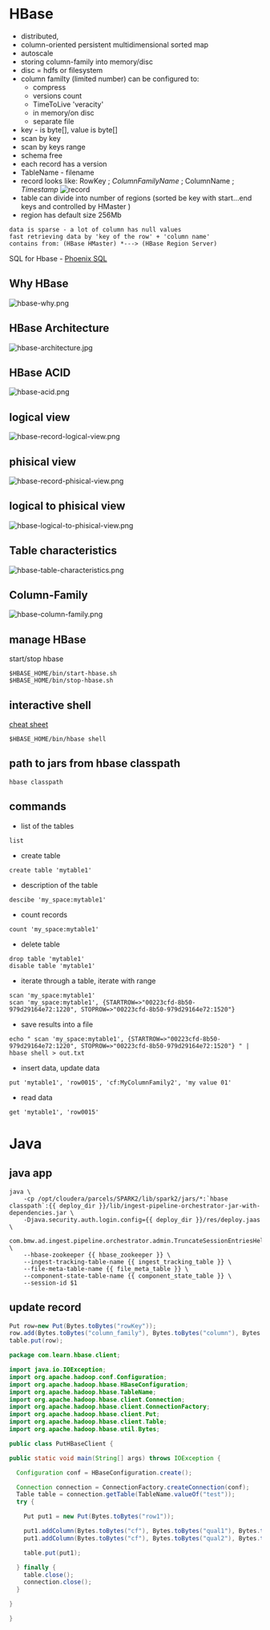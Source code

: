 # HBase
* distributed, 
* column-oriented persistent multidimensional sorted map
* autoscale
* storing column-family into memory/disc
* disc = hdfs or filesystem
* column familty (limited number) can be configured to:
  * compress
  * versions count
  * TimeToLive 'veracity'
  * in memory/on disc
  * separate file
* key - is byte[], value is byte[]
* scan by key
* scan by keys range
* schema free
* each record has a version
* TableName - filename
* record looks like: RowKey ; *ColumnFamilyName* ; ColumnName ; *Timestamp*
![record](https://i.postimg.cc/HL2PqYnD/hbase-record.png)
* table can divide into number of regions (sorted be key with start...end keys and controlled by HMaster ) 
* region has default size 256Mb
```
data is sparse - a lot of column has null values
fast retrieving data by 'key of the row' + 'column name'
contains from: (HBase HMaster) *---> (HBase Region Server)
```
SQL for Hbase - [Phoenix SQL](https://phoenix.apache.org/)

## Why HBase
![hbase-why.png](https://s19.postimg.cc/43tj55w4j/hbase-why.png)

## HBase Architecture
![hbase-architecture.jpg](https://s19.postimg.cc/uq5zufaoz/hbase-architecture.jpg)

## HBase ACID
![hbase-acid.png](https://s19.postimg.cc/7ao2orlpf/hbase-acid.png)

## logical view
![hbase-record-logical-view.png](https://s19.postimg.cc/bjssr74gz/hbase-record-logical-view.png)

## phisical view
![hbase-record-phisical-view.png](https://s19.postimg.cc/rjbgafnkj/hbase-record-phisical-view.png)

## logical to phisical view
![hbase-logical-to-phisical-view.png](https://s19.postimg.cc/dpn3lfsf7/hbase-logical-to-phisical-view.png)

## Table characteristics
![hbase-table-characteristics.png](https://s19.postimg.cc/jruqcabtv/hbase-table-characteristics.png)

## Column-Family
![hbase-column-family.png](https://s19.postimg.cc/z1ulj2mn7/hbase-column-family.png)

## manage HBase
start/stop hbase
```
$HBASE_HOME/bin/start-hbase.sh
$HBASE_HOME/bin/stop-hbase.sh
```

## interactive shell
[cheat sheet](https://learnhbase.wordpress.com/2013/03/02/hbase-shell-commands/)
```
$HBASE_HOME/bin/hbase shell
```

## path to jars from hbase classpath
```
hbase classpath
```

## commands
* list of the tables
```
list
```

* create table 
```
create table 'mytable1'
```

* description of the table
```
descibe 'my_space:mytable1'
```

* count records
```
count 'my_space:mytable1'
```

* delete table
```
drop table 'mytable1'
disable table 'mytable1'
```

* iterate through a table, iterate with range
```
scan 'my_space:mytable1'
scan 'my_space:mytable1', {STARTROW=>"00223cfd-8b50-979d29164e72:1220", STOPROW=>"00223cfd-8b50-979d29164e72:1520"}
```
* save results into a file
```
echo " scan 'my_space:mytable1', {STARTROW=>"00223cfd-8b50-979d29164e72:1220", STOPROW=>"00223cfd-8b50-979d29164e72:1520"} " | hbase shell > out.txt
```

* insert data, update data
```
put 'mytable1', 'row0015', 'cf:MyColumnFamily2', 'my value 01'
```

* read data
```
get 'mytable1', 'row0015'
```

# Java
## java app 
```
java \
    -cp /opt/cloudera/parcels/SPARK2/lib/spark2/jars/*:`hbase classpath`:{{ deploy_dir }}/lib/ingest-pipeline-orchestrator-jar-with-dependencies.jar \
    -Djava.security.auth.login.config={{ deploy_dir }}/res/deploy.jaas \
    com.bmw.ad.ingest.pipeline.orchestrator.admin.TruncateSessionEntriesHelper \
    --hbase-zookeeper {{ hbase_zookeeper }} \
    --ingest-tracking-table-name {{ ingest_tracking_table }} \
    --file-meta-table-name {{ file_meta_table }} \
    --component-state-table-name {{ component_state_table }} \
    --session-id $1
```
## update record
```java
Put row=new Put(Bytes.toBytes("rowKey"));
row.add(Bytes.toBytes("column_family"), Bytes.toBytes("column"), Bytes.toBytes("value1"))
table.put(row);
```
```java
package com.learn.hbase.client;

import java.io.IOException;
import org.apache.hadoop.conf.Configuration;
import org.apache.hadoop.hbase.HBaseConfiguration;
import org.apache.hadoop.hbase.TableName;
import org.apache.hadoop.hbase.client.Connection;
import org.apache.hadoop.hbase.client.ConnectionFactory;
import org.apache.hadoop.hbase.client.Put;
import org.apache.hadoop.hbase.client.Table;
import org.apache.hadoop.hbase.util.Bytes;

public class PutHBaseClient {

public static void main(String[] args) throws IOException {

  Configuration conf = HBaseConfiguration.create();

  Connection connection = ConnectionFactory.createConnection(conf);
  Table table = connection.getTable(TableName.valueOf("test"));
  try {

    Put put1 = new Put(Bytes.toBytes("row1"));

    put1.addColumn(Bytes.toBytes("cf"), Bytes.toBytes("qual1"), Bytes.toBytes("ValueOneForPut1Qual1"));
    put1.addColumn(Bytes.toBytes("cf"), Bytes.toBytes("qual2"), Bytes.toBytes("ValueOneForPut1Qual2"));

    table.put(put1);

  } finally {
    table.close();
    connection.close();
  }

}

}
```
